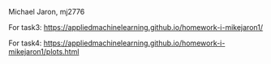 Michael Jaron, mj2776

For task3: https://appliedmachinelearning.github.io/homework-i-mikejaron1/

For task4: https://appliedmachinelearning.github.io/homework-i-mikejaron1/plots.html
